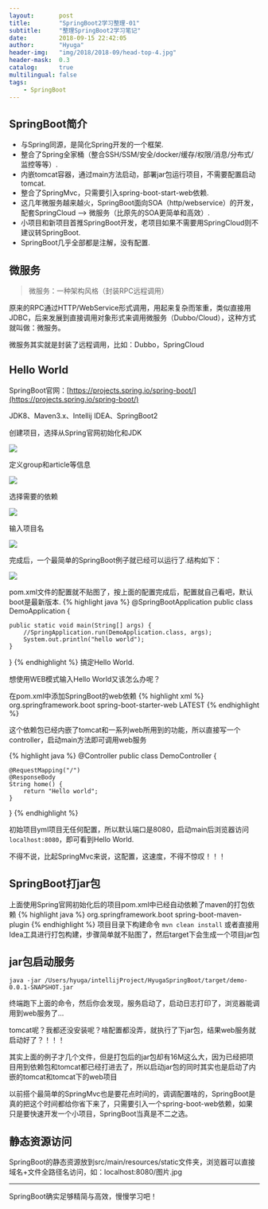 ```yaml
---
layout:       post
title:        "SpringBoot2学习整理-01"
subtitle:     "整理SpringBoot2学习笔记"
date:         2018-09-15 22:42:05
author:       "Hyuga"
header-img:   "img/2018/2018-09/head-top-4.jpg"
header-mask:  0.3
catalog:      true
multilingual: false
tags:
    - SpringBoot
---
```


## SpringBoot简介
- 与Spring同源，是简化Spring开发的一个框架.
- 整合了Spring全家桶（整合SSH/SSM/安全/docker/缓存/权限/消息/分布式/监控等等）.
- 内嵌tomcat容器，通过main方法启动，部署jar包运行项目，不需要配置启动tomcat.
- 整合了SpringMvc，只需要引入spring-boot-start-web依赖.
- 这几年微服务越来越火，SpringBoot面向SOA（http/webservice）的开发，配套SpringCloud --> 微服务（比原先的SOA更简单和高效）.
- 小项目和新项目首推SpringBoot开发，老项目如果不需要用SpringCloud则不建议转SpringBoot.
- SpringBoot几乎全部都是注解，没有配置.

## 微服务
> 微服务：一种架构风格（封装RPC远程调用）

原来的RPC通过HTTP/WebService形式调用，用起来复杂而笨重，类似直接用JDBC，后来发展到直接调用对象形式来调用微服务（Dubbo/Cloud），这种方式就叫做：微服务。

微服务其实就是封装了远程调用，比如：Dubbo，SpringCloud

## Hello World
SpringBoot官网：[https://projects.spring.io/spring-boot/](https://projects.spring.io/spring-boot/)

JDK8、Maven3.x、Intellij IDEA、SpringBoot2

创建项目，选择从Spring官网初始化和JDK

![](/img/2018/2018-09/boot-1.png)

定义group和article等信息

![](/img/2018/2018-09/boot-2.png)

选择需要的依赖

![](/img/2018/2018-09/boot-3.png)

输入项目名

![](/img/2018/2018-09/boot-4.png)

完成后，一个最简单的SpringBoot例子就已经可以运行了.结构如下：

![](/img/2018/2018-09/boot-5.png)

pom.xml文件的配置就不贴图了，按上面的配置完成后，配置就自己看吧，默认boot是最新版本.
{% highlight java %}
@SpringBootApplication
public class DemoApplication {

    public static void main(String[] args) {
        //SpringApplication.run(DemoApplication.class, args);
        System.out.println("hello world");
    }
}
{% endhighlight %}
搞定Hello World.

想使用WEB模式输入Hello World又该怎么办呢？

在pom.xml中添加SpringBoot的web依赖
{% highlight xml %}
<dependency>
    <groupId>org.springframework.boot</groupId>
    <artifactId>spring-boot-starter-web</artifactId>
    <version>LATEST</version>
</dependency>
{% endhighlight %}

这个依赖包已经内嵌了tomcat和一系列web所用到的功能，所以直接写一个controller，启动main方法即可调用web服务

{% highlight java %}
@Controller
public class DemoController {

    @RequestMapping("/")
    @ResponseBody
    String home() {
        return "Hello world";
    }

}
{% endhighlight %}

初始项目yml项目无任何配置，所以默认端口是8080，启动main后浏览器访问`localhost:8080`，即可看到Hello World.

不得不说，比起SpringMvc来说，这配置，这速度，不得不惊叹！！！

## SpringBoot打jar包
上面使用Spring官网初始化后的项目pom.xml中已经自动依赖了maven的打包依赖
{% highlight java %}
<build>
    <plugins>
        <plugin>
            <groupId>org.springframework.boot</groupId>
            <artifactId>spring-boot-maven-plugin</artifactId>
        </plugin>
    </plugins>
</build>
{% endhighlight %}
项目目录下构建命令 `mvn clean install`
或者直接用Idea工具进行打包构建，步骤简单就不贴图了，然后target下会生成一个项目jar包

## jar包启动服务
`java -jar /Users/hyuga/intellijProject/HyugaSpringBoot/target/demo-0.0.1-SNAPSHOT.jar`

终端跑下上面的命令，然后你会发现，服务启动了，启动日志打印了，浏览器能调用到web服务了...

tomcat呢？我都还没安装呢？啥配置都没弄，就执行了下jar包，结果web服务就启动好了？！！！

其实上面的例子才几个文件，但是打包后的jar包却有16M这么大，因为已经把项目用到依赖包和tomcat都已经打进去了，所以启动jar包的同时其实也是启动了内嵌的tomcat和tomcat下的web项目

以前搭个最简单的SpringMvc也是要花点时间的，调调配置啥的，SpringBoot是真的把这个时间都给你省下来了，只需要引入一个spring-boot-web依赖，如果只是要快速开发一个小项目，SpringBoot当真是不二之选。

## 静态资源访问
SpringBoot的静态资源放到src/main/resources/static文件夹，浏览器可以直接域名+文件全路径名访问，如：localhost:8080/图片.jpg

---
SpringBoot确实足够精简与高效，慢慢学习吧！


